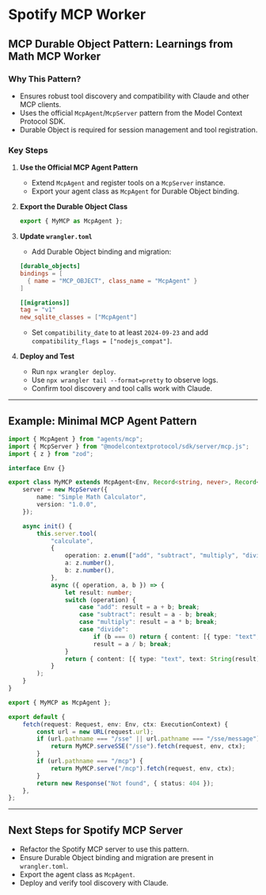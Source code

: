 # Spotify MCP Worker

## MCP Durable Object Pattern: Learnings from Math MCP Worker

### Why This Pattern?
- Ensures robust tool discovery and compatibility with Claude and other MCP clients.
- Uses the official `McpAgent`/`McpServer` pattern from the Model Context Protocol SDK.
- Durable Object is required for session management and tool registration.

### Key Steps

1. **Use the Official MCP Agent Pattern**
   - Extend `McpAgent` and register tools on a `McpServer` instance.
   - Export your agent class as `McpAgent` for Durable Object binding.

2. **Export the Durable Object Class**
   ```ts
   export { MyMCP as McpAgent };
   ```

3. **Update `wrangler.toml`**
   - Add Durable Object binding and migration:
   ```toml
   [durable_objects]
   bindings = [
     { name = "MCP_OBJECT", class_name = "McpAgent" }
   ]

   [[migrations]]
   tag = "v1"
   new_sqlite_classes = ["McpAgent"]
   ```
   - Set `compatibility_date` to at least `2024-09-23` and add `compatibility_flags = ["nodejs_compat"]`.

4. **Deploy and Test**
   - Run `npx wrangler deploy`.
   - Use `npx wrangler tail --format=pretty` to observe logs.
   - Confirm tool discovery and tool calls work with Claude.

---

## Example: Minimal MCP Agent Pattern

```ts
import { McpAgent } from "agents/mcp";
import { McpServer } from "@modelcontextprotocol/sdk/server/mcp.js";
import { z } from "zod";

interface Env {}

export class MyMCP extends McpAgent<Env, Record<string, never>, Record<string, never>> {
    server = new McpServer({
        name: "Simple Math Calculator",
        version: "1.0.0",
    });

    async init() {
        this.server.tool(
            "calculate",
            {
                operation: z.enum(["add", "subtract", "multiply", "divide"]),
                a: z.number(),
                b: z.number(),
            },
            async ({ operation, a, b }) => {
                let result: number;
                switch (operation) {
                    case "add": result = a + b; break;
                    case "subtract": result = a - b; break;
                    case "multiply": result = a * b; break;
                    case "divide":
                        if (b === 0) return { content: [{ type: "text", text: "Error: Cannot divide by zero" }] };
                        result = a / b; break;
                }
                return { content: [{ type: "text", text: String(result) }] };
            }
        );
    }
}

export { MyMCP as McpAgent };

export default {
    fetch(request: Request, env: Env, ctx: ExecutionContext) {
        const url = new URL(request.url);
        if (url.pathname === "/sse" || url.pathname === "/sse/message") {
            return MyMCP.serveSSE("/sse").fetch(request, env, ctx);
        }
        if (url.pathname === "/mcp") {
            return MyMCP.serve("/mcp").fetch(request, env, ctx);
        }
        return new Response("Not found", { status: 404 });
    },
};
```

---

## Next Steps for Spotify MCP Server

- Refactor the Spotify MCP server to use this pattern.
- Ensure Durable Object binding and migration are present in `wrangler.toml`.
- Export the agent class as `McpAgent`.
- Deploy and verify tool discovery with Claude.
